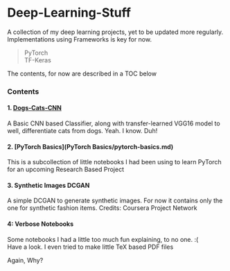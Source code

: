 # Deep-Learning-Stuff
A collection of my deep learning projects, yet to be updated more regularly.  
Implementations using Frameworks is key for now.
> PyTorch  
  TF-Keras

The contents, for now are described in a TOC below  
### Contents
#### 1. [Dogs-Cats-CNN](Dogs-Cats-CNN/dogs-cats-cnn.md)
A Basic CNN based Classifier, along with transfer-learned VGG16 model to well, differentiate cats from dogs. Yeah. I know. Duh!
#### 2. [PyTorch Basics](PyTorch Basics/pytorch-basics.md)
This is a subcollection of little notebooks I had been using to learn PyTorch for an upcoming Research Based Project
#### 3. Synthetic Images DCGAN
A simple DCGAN to generate synthetic images. For now it contains only the one for synthetic fashion items.
Credits: Coursera Project Network

#### 4: Verbose Notebooks
Some notebooks I had a little too much fun explaining, to no one. :(  
Have a look. I even tried to make little TeX based PDF files  







Again, Why?
